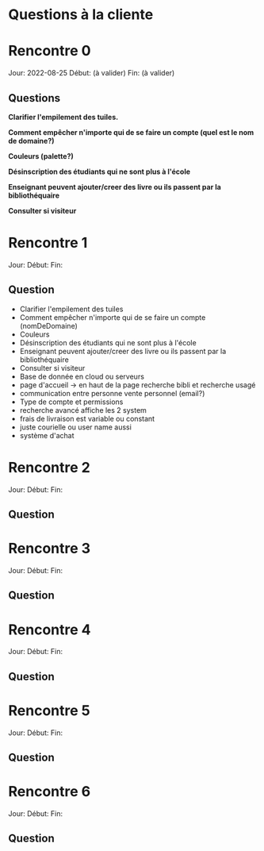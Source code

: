 
Questions à la cliente
======================

# Rencontre 0
Jour: 2022-08-25
Début: (à valider)
Fin: (à valider)

## Questions
**Clarifier l'empilement des tuiles.**
>

**Comment empêcher n'importe qui de se faire un compte (quel est le nom de domaine?)**
>

**Couleurs (palette?)**
>

**Désinscription des étudiants qui ne sont plus à l'école**
>

**Enseignant peuvent ajouter/creer des livre ou ils passent par la bibliothéquaire**
>

**Consulter si visiteur**
>

# Rencontre 1
Jour:
Début:
Fin: 

## Question
- Clarifier l'empilement des tuiles
- Comment empêcher n'importe qui de se faire un compte (nomDeDomaine)
- Couleurs
- Désinscription des étudiants qui ne sont plus à l'école
- Enseignant peuvent ajouter/creer des livre ou ils passent par la bibliothéquaire
- Consulter si visiteur
- Base de donnée en cloud ou serveurs
- page d'accueil -> en haut de la page recherche bibli et recherche usagé
- communication entre personne vente personnel (email?)
- Type de compte et permissions
- recherche avancé affiche les 2 system
- frais de livraison est variable ou constant
- juste courielle ou user name aussi
- système d'achat

# Rencontre 2
Jour:
Début:
Fin: 

## Question

# Rencontre 3
Jour:
Début:
Fin: 

## Question

# Rencontre 4
Jour:
Début:
Fin: 

## Question

# Rencontre 5
Jour:
Début:
Fin: 

## Question

# Rencontre 6
Jour:
Début:
Fin: 

## Question

